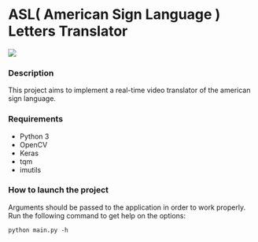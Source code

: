 # ASL( American Sign Language ) Letters Translator
![](https://d.newsweek.com/en/full/1394686/asl-getty-images.jpg)

### Description
This project aims to implement a real-time video translator of the american sign language.

### Requirements
* Python 3
* OpenCV
* Keras
* tqm
* imutils

### How to launch the project
Arguments should be passed to the application in order to work properly. Run the following command to get help on the options:

```
python main.py -h
```

